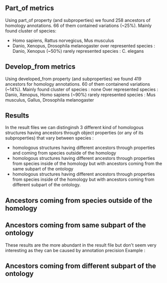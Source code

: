 ## Part_of metrics
Using part_of property (and subproperties) we found 258 ancestors of homology annotations. 66 of them contained variations (~25%).
Mainly found cluster of species:
- Homo sapiens, Rattus norvegicus, Mus musculus
- Danio, Xenopus, Drosophila melanogaster
over represented species : Danio, Xenopus (~50%)
rarely represented species : C. elegans
## Develop_from metrics
Using developed_from property (and subproperties) we found 419 ancestors for homology annotations. 60 of them containend variations (~14%).
Mainly found cluster of species : none
Over represented species : Danio, Xenopus, Homo sapiens (~90%)
rarely represented species : Mus musculus, Gallus, Drosophila melanogaster

## Results
In the result files we can distinginsh 3 different kind of homologous structures having ancestors through object properties (or any of its subproperties) that vary between species :
* homologous structures having different ancestors through properties and coming from species outside of the homology
* homologous structures having different ancestors through properties from species inside of the homology but with ancestors coming from the same subpart of the ontology
* homologous structures having different ancestors through properties from species inside of the homology but with ancestors coming from different subpart of the ontology.

## Ancestors coming from species outside of the homology


## Ancestors coming from same subpart of the ontology
These results are the more abundant in the result file but don't seem very interesting as they can be caused by annotation precision
Example : 

## Ancestors coming from different subpart of the ontology

 
